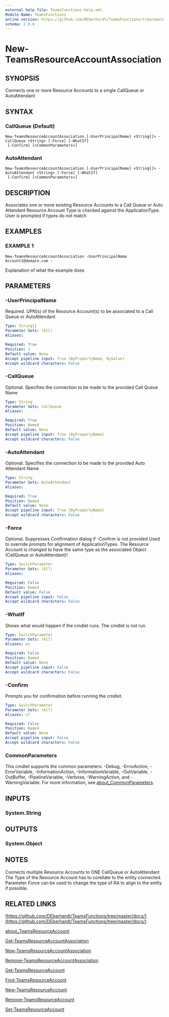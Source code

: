 ```yaml
---
external help file: TeamsFunctions-help.xml
Module Name: TeamsFunctions
online version: https://github.com/DEberhardt/TeamsFunctions/tree/master/docs/
schema: 2.0.0
---
```


# New-TeamsResourceAccountAssociation

## SYNOPSIS
Connects one or more Resource Accounts to a single CallQueue or AutoAttendant

## SYNTAX

### CallQueue (Default)
```
New-TeamsResourceAccountAssociation [-UserPrincipalName] <String[]> -CallQueue <String> [-Force] [-WhatIf]
 [-Confirm] [<CommonParameters>]
```

### AutoAttendant
```
New-TeamsResourceAccountAssociation [-UserPrincipalName] <String[]> -AutoAttendant <String> [-Force] [-WhatIf]
 [-Confirm] [<CommonParameters>]
```

## DESCRIPTION
Associates one or more existing Resource Accounts to a Call Queue or Auto Attendant
Resource Account Type is checked against the ApplicationType.
User is prompted if types do not match

## EXAMPLES

### EXAMPLE 1
```
New-TeamsResourceAccountAssociation -UserPrincipalName Account1@domain.com -
```

Explanation of what the example does

## PARAMETERS

### -UserPrincipalName
Required.
UPN(s) of the Resource Account(s) to be associated to a Call Queue or AutoAttendant

```yaml
Type: String[]
Parameter Sets: (All)
Aliases:

Required: True
Position: 1
Default value: None
Accept pipeline input: True (ByPropertyName, ByValue)
Accept wildcard characters: False
```

### -CallQueue
Optional.
Specifies the connection to be made to the provided Call Queue Name

```yaml
Type: String
Parameter Sets: CallQueue
Aliases:

Required: True
Position: Named
Default value: None
Accept pipeline input: True (ByPropertyName)
Accept wildcard characters: False
```

### -AutoAttendant
Optional.
Specifies the connection to be made to the provided Auto Attendant Name

```yaml
Type: String
Parameter Sets: AutoAttendant
Aliases:

Required: True
Position: Named
Default value: None
Accept pipeline input: True (ByPropertyName)
Accept wildcard characters: False
```

### -Force
Optional.
Suppresses Confirmation dialog if -Confirm is not provided
Used to override prompts for alignment of ApplicationTypes.
The Resource Account is changed to have the same type as the associated Object (CallQueue or AutoAttendant)!

```yaml
Type: SwitchParameter
Parameter Sets: (All)
Aliases:

Required: False
Position: Named
Default value: False
Accept pipeline input: False
Accept wildcard characters: False
```

### -WhatIf
Shows what would happen if the cmdlet runs.
The cmdlet is not run.

```yaml
Type: SwitchParameter
Parameter Sets: (All)
Aliases: wi

Required: False
Position: Named
Default value: None
Accept pipeline input: False
Accept wildcard characters: False
```

### -Confirm
Prompts you for confirmation before running the cmdlet.

```yaml
Type: SwitchParameter
Parameter Sets: (All)
Aliases: cf

Required: False
Position: Named
Default value: None
Accept pipeline input: False
Accept wildcard characters: False
```

### CommonParameters
This cmdlet supports the common parameters: -Debug, -ErrorAction, -ErrorVariable, -InformationAction, -InformationVariable, -OutVariable, -OutBuffer, -PipelineVariable, -Verbose, -WarningAction, and -WarningVariable. For more information, see [about_CommonParameters](http://go.microsoft.com/fwlink/?LinkID=113216).

## INPUTS

### System.String
## OUTPUTS

### System.Object
## NOTES
Connects multiple Resource Accounts to ONE CallQueue or AutoAttendant
The Type of the Resource Account has to corellate to the entity connected.
Parameter Force can be used to change the type of RA to align to the entity if possible.

## RELATED LINKS

[https://github.com/DEberhardt/TeamsFunctions/tree/master/docs/](https://github.com/DEberhardt/TeamsFunctions/tree/master/docs/)

[about_TeamsResourceAccount]()

[Get-TeamsResourceAccountAssociation]()

[New-TeamsResourceAccountAssociation]()

[Remove-TeamsResourceAccountAssociation]()

[Get-TeamsResourceAccount]()

[Find-TeamsResourceAccount]()

[New-TeamsResourceAccount]()

[Remove-TeamsResourceAccount]()

[Set-TeamsResourceAccount]()


